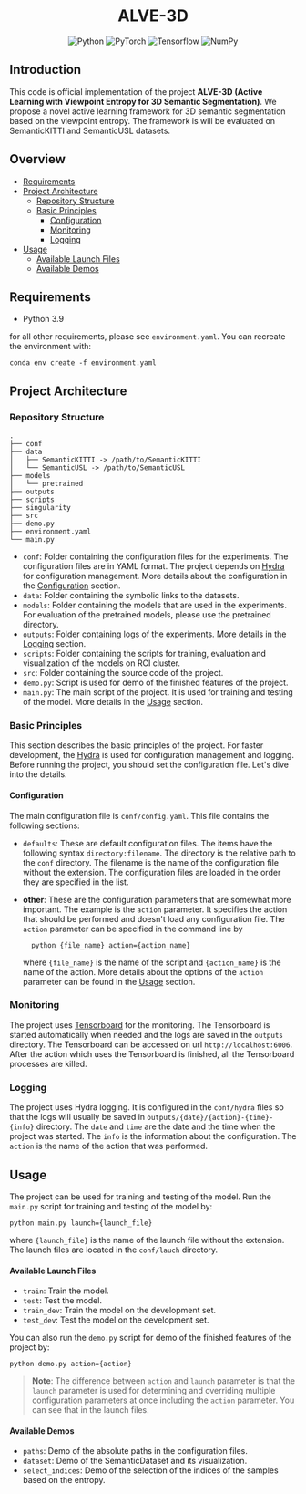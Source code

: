<h1 align="center">ALVE-3D</h1>

<p align="center">
<img src="https://img.shields.io/badge/Python-14354C?style=for-the-badge&logo=python&logoColor=white" alt="Python"/>
<img src="https://img.shields.io/badge/PyTorch-%23EE4C2C.svg?style=for-the-badge&logo=PyTorch&logoColor=white" alt="PyTorch"/>
<img src="https://img.shields.io/badge/TensorFlow-%23FF6F00.svg?style=for-the-badge&logo=TensorFlow&logoColor=white" alt="Tensorflow"/>
<img src="https://img.shields.io/badge/numpy-%23013243.svg?style=for-the-badge&logo=numpy&logoColor=white" alt="NumPy"/>
</p>

## Introduction

This code is official implementation of the project **ALVE-3D (Active Learning with Viewpoint Entropy
for 3D Semantic Segmentation)**. We propose a novel active learning framework for 3D semantic segmentation based on the
viewpoint entropy.
The framework is will be evaluated on SemanticKITTI and SemanticUSL datasets.

## Overview

- [Requirements](#requirements)
- [Project Architecture](#project-architecture)
    - [Repository Structure](#repository-structure)
    - [Basic Principles](#basic-principles)
        - [Configuration](#configuration)
        - [Monitoring](#monitoring)
        - [Logging](#logging)
- [Usage](#usage)
    - [Available Launch Files](#available-launch-files)
    - [Available Demos](#available-demos)

## Requirements

- Python 3.9

for all other requirements, please see `environment.yaml`. You can recreate the environment with:

    conda env create -f environment.yaml

## Project Architecture

### Repository Structure

    .
    ├── conf
    ├── data
    │   ├── SemanticKITTI -> /path/to/SemanticKITTI
    │   └── SemanticUSL -> /path/to/SemanticUSL
    ├── models
    │   └── pretrained
    ├── outputs
    ├── scripts
    ├── singularity
    ├── src
    ├── demo.py
    ├── environment.yaml
    └── main.py

- `conf`: Folder containing the configuration files for the experiments. The configuration files are in YAML format.
  The project depends on [Hydra](https://hydra.cc/) for configuration management. More details about the configuration
  in the [Configuration](#configuration) section.
- `data`: Folder containing the symbolic links to the datasets.
- `models`: Folder containing the models that are used in the experiments.
  For evaluation of the pretrained models, please use the pretrained directory.
- `outputs`: Folder containing logs of the experiments. More details in the [Logging](#logging) section.
- `scripts`: Folder containing the scripts for training, evaluation and visualization of the models on RCI cluster.
- `src`: Folder containing the source code of the project.
- `demo.py`: Script is used for demo of the finished features of the project.
- `main.py`: The main script of the project. It is used for training and testing of the model. More details in
  the [Usage](#usage) section.

### Basic Principles

This section describes the basic principles of the project. For faster development, the [Hydra](https://hydra.cc/) is
used for configuration management and logging. Before running the project, you should set the configuration file. Let's
dive into the details.

#### Configuration

The main configuration file is `conf/config.yaml`. This file contains the following sections:

- `defaults`: These are default configuration files. The items have the following syntax `directory:filename`. The
  directory
  is the relative path to the `conf` directory. The filename is the name of the configuration file without the
  extension. The configuration files are loaded in the order they are specified in the list.
- **other**: These are the configuration parameters that are somewhat more important. The example is the `action`
  parameter. It specifies the action that should be performed and doesn't load any configuration file. The `action`
  parameter can be specified in the command line by

        python {file_name} action={action_name}

  where `{file_name}` is the name of the script and `{action_name}` is the name of the action. More details about the
  options of the `action` parameter can be found in the [Usage](#usage) section.

### Monitoring

The project uses [Tensorboard](https://www.tensorflow.org/tensorboard) for the monitoring. The Tensorboard is started
automatically when needed and the logs are saved in the `outputs` directory. The Tensorboard can be accessed on
url `http://localhost:6006`. After the action which uses the Tensorboard is finished, all the Tensorboard processes are
killed.

### Logging

The project uses Hydra logging. It is configured in the `conf/hydra` files so that the logs will usually be saved
in `outputs/{date}/{action}-{time}-{info}` directory. The `date` and `time` are the date and the time when the project
was started. The `info` is the information about the configuration. The `action` is the name of the action that was
performed.

## Usage

The project can be used for training and testing of the model. Run the `main.py` script for training and testing of the
model by:

    python main.py launch={launch_file}

where `{launch_file}` is the name of the launch file without the extension. The launch files are located in
the `conf/lauch` directory.

#### Available Launch Files

- `train`: Train the model.
- `test`: Test the model.
- `train_dev`: Train the model on the development set.
- `test_dev`: Test the model on the development set.

You can also run the `demo.py` script for demo of the finished features of the project by:

    python demo.py action={action}

> **Note**: The difference between `action` and `launch` parameter is that the `launch` parameter is used for
> determining and overriding multiple configuration parameters at once including the `action` parameter. You can see
> that in the launch files.

#### Available Demos

- `paths`: Demo of the absolute paths in the configuration files.
- `dataset`: Demo of the SemanticDataset and its visualization.
- `select_indices`: Demo of the selection of the indices of the samples based on the entropy.




